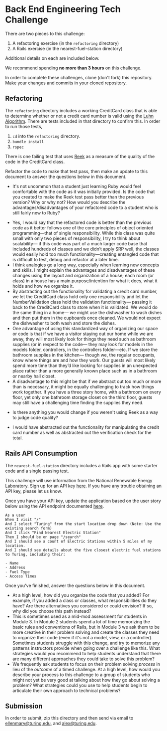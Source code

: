 # Back End Engineering Tech Challenge

There are two pieces to this challenge:

1. A refactoring exercise (in the `refactoring` directory)
1. A Rails exercise (in the nearest-fuel-station directory)

Additional details on each are included below.

We recommend spending **no more than 3 hours** on this challenge. 

In order to complete these challenges, clone (don't fork) this repository. Make your changes and commits in your cloned repository.

## Refactoring

The `refactoring` directory includes a working CreditCard class that is able to determine whether or not a credit card number is valid using the [Luhn Algorithm](https://en.wikipedia.org/wiki/Luhn_algorithm). There are tests included in that directory to confirm this. In order to run those tests,

1. `cd` into the `refactoring` directory.
1. `bundle install`
1. `rspec`

There is one failing test that uses [Reek](https://github.com/troessner/reek) as a measure of the quality of the code in the CreditCard class.

Refactor the code to make that test pass, then make an update to this document to answer the questions below in this document.

* It's not uncommon that a student just learning Ruby would feel comfortable with the code as it was initially provided. Is the code that you created to make the Reek test pass better than the previous version? Why or why not? How would you describe the advantages/disadvantages of your refactored code to a student who is still fairly new to Ruby?
- Yes, I would say that the refactored code is better than the previous code as it better follows one of the core principles of object oriented programming—that of single responsibility. While this class was quite small with only two pieces of responsibility, I try to think about scalability— if this code was part of a much larger code base that included hundreds of classes and we didn’t apply SRP well, the classes would easily hold too much functionality—creating entangled code that is difficult to test, debug and refactor at a later time.
- I think analogies go a long way, especially when learning new concepts and skills. I might explain the advantages and disadvantages of these changes using the layout and organization of a house;  each room (or class) in a house has a main purpose/intention for what it does, what it holds and how we organize it.
- By abstracting out the functionality for validating a credit card number, we let the CreditCard class hold only one responsibility and let the NumberValidation class hold the validation functionality— passing it back to the CreditCard class to store when it is validated. We would do the same thing in a home— we might use the dishwasher to wash dishes and then put them in the cupboards once cleaned. We would not expect the dishwasher to both wash and store the dishes.
- One advantage of using this standardized way of organizing our space or code is that if we have a visitor staying out our home while we are away, they will most likely look for things they need such as bathroom supplies (or in respect to the code— they may look for models in the models folder, controllers, in the controllers folder—etc. If we store the bathroom supplies in the kitchen— though we, the regular occupants, know where things are and how they work. Our guests will most likely spend more time than they’d like looking for supplies in an unexpected place rather than a more generally known place such as in a bathroom or nearby hall closet.
- A disadvantage to this might be that if we abstract out too much or more than is necessary, it might be equally challenging to track how things work together. If you have a three story home, with a bathroom on every floor, yet only one bathroom storage closet on the third floor, guests may still have a challenging time finding the supplies they need.
* Is there anything you would change if you weren't using Reek as a way to judge code quality?
- I would have abstracted out the functionality for manipulating the credit card number as well as abstracted out the verification check for the total.

## Rails API Consumption

The `nearest-fuel-station` directory includes a Rails app with some starter code and a single passing test.

This challenge will use information from the National Renewable Energy Laboratory. Sign up for an API key [here](https://developer.nrel.gov/signup/). If you have any trouble obtaining an API key, please let us know.

Once you have your API key, update the application based on the user story below using the API endpoint documented [here](https://developer.nrel.gov/docs/transportation/alt-fuel-stations-v1/nearest/#station-count-record-fields).

```
As a user
When I visit "/"
And I select "Turing" from the start location drop down (Note: Use the existing search form)
And I click "Find Nearest Electric Station"
Then I should be on page "/search"
And I should see a count of Electric Stations within 5 miles of my location.
And I should see details about the five closest electric fuel stations to Turing, including their:

- Name
- Address
- Fuel Type
- Access Times
```

Once you've finished, answer the questions below in this document.

* At a high level, how did you organize the code that you added? For example, if you added a class or classes, what responsibilities do they have? Are there alternatives you considered or could envision? If so, why did you choose this path instead?
* This is sometimes used as a mid-mod assessment for students in Module 3. In Module 2 students spend a lot of time memorizing the basic rules and conventions of Rails, but in Module 3 we ask them to be more creative in their problem solving and create the classes they need to organize their code (even if it's not a model, view, or a controller). Sometimes students struggle with this change, and try to memorize any patterns instructors provide when going over a challenge like this. What strategies would you recommend to help students understand that there are many different approaches they could take to solve this problem?
* We frequently ask students to focus on their problem solving *process* in lieu of the *outcome* of a timed challenge. At a high level, how would you describe your process to this challenge to a group of students who might not yet be very good at talking about how they go about solving a problem? What strategies could you use to help students begin to articulate their own approach to technical problems?

## Submission

In order to submit, zip this directory and then send via email to ellenmary@turing.edu, and alex@turing.edu.
